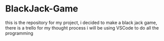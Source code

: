# BlackJack-Game
this is the repository for my project, i decided to make a black jack game, there is a trello for my thought process i will be using VSCode to do all the programming
